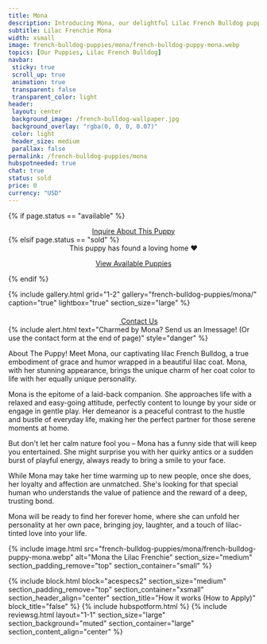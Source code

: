```yaml
---
title: Mona
description: Introducing Mona, our delightful Lilac French Bulldog puppy.
subtitle: Lilac Frenchie Mona
width: xsmall
image: french-bulldog-puppies/mona/french-bulldog-puppy-mona.webp
topics: [Our Puppies, Lilac French Bulldog]
navbar:
 sticky: true
 scroll_up: true
 animation: true
 transparent: false
 transparent_color: light
header:
 layout: center
 background_image: /french-bulldog-wallpaper.jpg
 background_overlay: "rgba(0, 0, 0, 0.07)"
 color: light
 header_size: medium
 parallax: false
permalink: /french-bulldog-puppies/mona
hubspotneeded: true
chat: true
status: sold
price: 0
currency: "USD"
---
```

{% if page.status == "available" %}
  <center>
    <a class="uk-button uk-button-danger uk-border-pill" href="/contact">
      Inquire About This Puppy
    </a>
  </center>
{% elsif page.status == "sold" %}
  <center>
    <div class="uk-alert-success uk-border-pill uk-text-bold uk-padding-small" uk-alert>
      This puppy has found a loving home ❤️
    </div>
    <p class="uk-text-center">
      <a href="/french-bulldog-puppies/" class="uk-button uk-button-primary uk-border-pill">
        View Available Puppies
      </a>
    </p>
  </center>
{% endif %}

{% include gallery.html
grid="1-2"
gallery="french-bulldog-puppies/mona/"
caption="true"
lightbox="true"
section_size="large"
%}

<center><a class="uk-button uk-button-danger uk-border-pill uk-button-xlarge my-border-rounded" href="tel:212-739-0182">
    <span data-uk-icon="phone" class="uk-icon">
        <svg width="20" height="20" viewBox="0 0 20 20" xmlns="http://www.w3.org/2000/svg"></svg>
    </span>
    Contact Us
</a>
</center>
{% include alert.html text="Charmed by Mona? Send us an Imessage! (Or use the contact form at the end of page)" style="danger" %}

About The Puppy!
Meet Mona, our captivating lilac French Bulldog, a true embodiment of grace and humor wrapped in a beautiful lilac coat. Mona, with her stunning appearance, brings the unique charm of her coat color to life with her equally unique personality.

Mona is the epitome of a laid-back companion. She approaches life with a relaxed and easy-going attitude, perfectly content to lounge by your side or engage in gentle play. Her demeanor is a peaceful contrast to the hustle and bustle of everyday life, making her the perfect partner for those serene moments at home.

But don't let her calm nature fool you – Mona has a funny side that will keep you entertained. She might surprise you with her quirky antics or a sudden burst of playful energy, always ready to bring a smile to your face.

While Mona may take her time warming up to new people, once she does, her loyalty and affection are unmatched. She's looking for that special human who understands the value of patience and the reward of a deep, trusting bond.

Mona will be ready to find her forever home, where she can unfold her personality at her own pace, bringing joy, laughter, and a touch of lilac-tinted love into your life.

{% include image.html
src="french-bulldog-puppies/mona/french-bulldog-puppy-mona.webp"
alt="Mona the Lilac Frenchie"
section_size="medium"
section_padding_remove="top"
section_container="small"
%}


{% include block.html
block="acespecs2"
section_size="medium"
section_padding_remove="top"
section_container="xsmall"
section_header_align="center"
section_title="How it works (How to Apply)"
block_title="false"
%}
{% include hubspotform.html %}
{% include reviewsg.html
layout="1-1"
section_size="large"
section_background="muted"
section_container="large"
section_content_align="center"
%}

<script type="application/ld+json">
{
  "@context": "https://schema.org/",
  "@type": "Product",
  "name": "Mona",
  "offers": {
    "@type": "Offer",
    "priceCurrency": "USD",
    "price": "0",
    "availability": "https://schema.org/SoldOut"
  }
}
</script>
